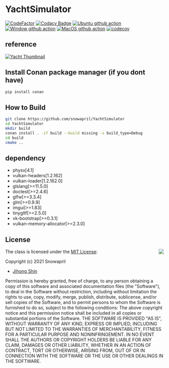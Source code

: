 # YachtSimulator

[![CodeFactor](https://www.codefactor.io/repository/github/snowapril/YachtSimulator/badge)](https://www.codefactor.io/repository/github/snowapril/YachtSimulator)
[![Codacy Badge](https://app.codacy.com/project/badge/Grade/65172c3bc18b4398b0cd7c42954e2483)](https://www.codacy.com/gh/Snowapril/YachtSimulator/dashboard?utm_source=github.com&amp;utm_medium=referral&amp;utm_content=Snowapril/YachtSimulator&amp;utm_campaign=Badge_Grade)
[![Ubuntu github action](https://github.com/Snowapril/YachtSimulator/actions/workflows/ubuntu.yml/badge.svg?branch=main)](https://github.com/snowapril/YachtSimulator/actions)
[![Window github action](https://github.com/Snowapril/YachtSimulator/actions/workflows/window.yml/badge.svg?branch=main)](https://github.com/snowapril/YachtSimulator/actions)
[![MacOS github action](https://github.com/Snowapril/YachtSimulator/actions/workflows/macos.yml/badge.svg?branch=main)](https://github.com/snowapril/YachtSimulator/actions)
[![codecov](https://codecov.io/gh/Snowapril/YachtSimulator/branch/main/graph/badge.svg?token=DEXQCY7L76)](https://codecov.io/gh/Snowapril/YachtSimulator)

## reference

[![Yacht Thumbnail](https://img.youtube.com/vi/I-DsOVUYxXw/0.jpg)](https://youtu.be/I-DsOVUYxXw?t=94 "Yacht Thumbnail")

## Install Conan package manager (if you dont have)
```bash
pip install conan
```

## How to Build
```bash
git clone https://github.com/snowapril/YachtSimulator
cd YachtSimulator
mkdir build
conan install . -if build --build missing -s build_type=Debug
cd build
cmake ..
```

## dependency
*   physx[4.1]
*   vulkan-headers[1.2.162]
*   vulkan-loader[1.2.162.0]
*   glslang[>=11.5.0]
*   doctest[>=2.4.6]
*   glfw[>=3.3.4]
*   glm[>=0.9.9]
*   imgui[>=1.83]
*   tinygltf[>=2.5.0]
*   vk-bootstrap[>=0.3.1]
*   vulkan-memory-allocator[>=2.3.0]

## License
<img align="right" src="http://opensource.org/trademarks/opensource/OSI-Approved-License-100x137.png">

The class is licensed under the [MIT License](http://opensource.org/licenses/MIT):

Copyright (c) 2021 Snowapril
*   [Jihong Shin](https://github.com/Snowapril)

Permission is hereby granted, free of charge, to any person obtaining a copy of this software and associated documentation files (the "Software"), to deal in the Software without restriction, including without limitation the rights to use, copy, modify, merge, publish, distribute, sublicense, and/or sell copies of the Software, and to permit persons to whom the Software is furnished to do so, subject to the following conditions:
The above copyright notice and this permission notice shall be included in all copies or substantial portions of the Software.
THE SOFTWARE IS PROVIDED "AS IS", WITHOUT WARRANTY OF ANY KIND, EXPRESS OR IMPLIED, INCLUDING BUT NOT LIMITED TO THE WARRANTIES OF MERCHANTABILITY, FITNESS FOR A PARTICULAR PURPOSE AND NONINFRINGEMENT. IN NO EVENT SHALL THE AUTHORS OR COPYRIGHT HOLDERS BE LIABLE FOR ANY CLAIM, DAMAGES OR OTHER LIABILITY, WHETHER IN AN ACTION OF CONTRACT, TORT OR OTHERWISE, ARISING FROM, OUT OF OR IN CONNECTION WITH THE SOFTWARE OR THE USE OR OTHER DEALINGS IN THE SOFTWARE.
